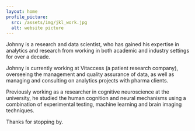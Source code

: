 ```yaml
---
layout: home
profile_picture:
  src: /assets/img/jkl_work.jpg
  alt: website picture
---
```


<p> Johnny is a research and data scientist, who has gained his expertise in analytics and research from working in both academic and industry settings for over a decade.
</p>

<p> Johnny is currently working at Vitaccess (a patient research company), overseeing the management and quality assurance of data, as well as managing and consulting on analytics projects with pharma clients. 
</p>

<p> Previously working as a researcher in cognitive neuroscience at the university, he studied the human cognition and neural mechanisms using a combination of experimental testing, machine learning and brain imaging techniques. </p>



<p> Thanks for stopping by. 
</p>
